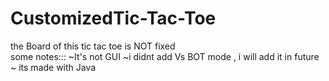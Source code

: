 # CustomizedTic-Tac-Toe
the Board  of this tic tac toe is NOT fixed  
some notes:::
~It's not GUI
~i didnt add Vs BOT mode , i will add it in future
~ its made with Java
